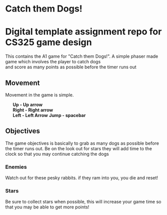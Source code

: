 # Catch them Dogs!
<h1>Digital template assignment repo for CS325 game design</h3>

<p> This contains the A1 game for "Catch them Dogs!". A simple phaser made game which involves the player to catch dogs <br>
and score as many points as possible before the timer runs out</p>

<h2>Movement</h2>
<p>Movement in the game is simple.</p>
<ul>
<b>Up - Up arrow</b><br>
<b>Right - Right arrow</b><br>
<b>Left - Left Arrow</b>
<b>Jump - spacebar</b>
</ul>

<h2>Objectives</h2>
The game objectives is basically to grab as many dogs as possible before the timer runs out. Be on the look out for stars
they will add time to the clock so that you may continue catching the dogs

<h3>Enemies</h1>
<p>Watch out for these pesky rabbits. if they ram into you, you die and reset!<p>
<h3>Stars</h1>
<p>Be sure to collect stars when possible, this will increase your game time so that you may be able to get more points!</p>
